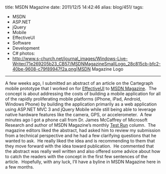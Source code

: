 title: MSDN Magazine
date: 2011/12/5 14:42:46
alias: blog/451/
tags:
- MSDN
- ASP.NET
- jQuery
- Mobile
- EffectiveUI
- Software
- Development
- C#
photos:
- http://www.s-church.net/journal_images/Windows-Live-Writer/71e269205b23_CB57/MSDNMagazineSmallLogo_28c815cb-bfc2-40be-9608-c79f89947f2a.png|MSDN Magazine Logo
---
A few weeks ago, I submitted an abstract of an article on the Cartegraph mobile prototype that I worked on for [EffectiveUI](http://www.effectiveui.com) to [MSDN Magazine](http://msdn.microsoft.com/en-us/magazine/default.aspx).  The concept is about addressing the costs of building a mobile application for all of the rapidly proliferating mobile platforms (iPhone, iPad, Android, Windows Phone) by building the application primarily as a web application using ASP.NET MVC 3 and jQuery Mobile while still being able to leverage native hardware features like the camera, GPS, or accelerometer.  A few minutes ago I got a phone call from Dr. James McCaffrey of Microsoft Research and author of MSDN Magazine’s monthly [Test Run](http://msdn.microsoft.com/en-us/magazine/ee532402.aspx?sdmr=testrun&sdmi=columns) column.  The magazine editors liked the abstract, had asked him to review my submission from a technical perspective and he had a few clarifying questions that he wanted to ask.  He really liked the idea and is recommending to them that they move forward with the idea toward publication.  He commented that the abstract was really well written and also offered some advice about how to catch the readers with the concept in the first few sentences of the article.  Hopefully, with any luck, I’ll have a byline in MSDN Magazine here in a few months.